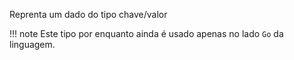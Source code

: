 Reprenta um dado do tipo chave/valor

!!! note
    Este tipo por enquanto ainda é usado apenas no lado `Go` da linguagem.